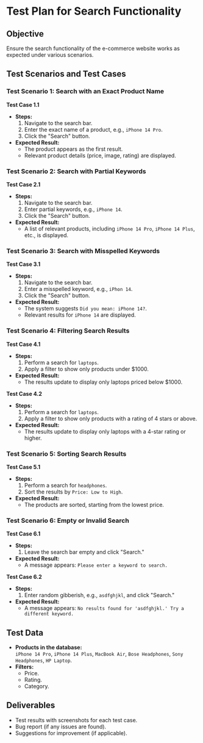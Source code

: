 # Test Plan for Search Functionality

## Objective

Ensure the search functionality of the e-commerce website works as expected under various scenarios.

## Test Scenarios and Test Cases

### Test Scenario 1: Search with an Exact Product Name

**Test Case 1.1**

- **Steps:**
  1. Navigate to the search bar.
  2. Enter the exact name of a product, e.g., `iPhone 14 Pro`.
  3. Click the "Search" button.
- **Expected Result:**
  - The product appears as the first result.
  - Relevant product details (price, image, rating) are displayed.

### Test Scenario 2: Search with Partial Keywords

**Test Case 2.1**

- **Steps:**
  1. Navigate to the search bar.
  2. Enter partial keywords, e.g., `iPhone 14`.
  3. Click the "Search" button.
- **Expected Result:**
  - A list of relevant products, including `iPhone 14 Pro`, `iPhone 14 Plus`, etc., is displayed.

### Test Scenario 3: Search with Misspelled Keywords

**Test Case 3.1**

- **Steps:**
  1. Navigate to the search bar.
  2. Enter a misspelled keyword, e.g., `iPhon 14`.
  3. Click the "Search" button.
- **Expected Result:**
  - The system suggests `Did you mean: iPhone 14?`.
  - Relevant results for `iPhone 14` are displayed.

### Test Scenario 4: Filtering Search Results

**Test Case 4.1**

- **Steps:**
  1. Perform a search for `laptops`.
  2. Apply a filter to show only products under $1000.
- **Expected Result:**
  - The results update to display only laptops priced below $1000.

**Test Case 4.2**

- **Steps:**
  1. Perform a search for `laptops`.
  2. Apply a filter to show only products with a rating of 4 stars or above.
- **Expected Result:**
  - The results update to display only laptops with a 4-star rating or higher.

### Test Scenario 5: Sorting Search Results

**Test Case 5.1**

- **Steps:**
  1. Perform a search for `headphones`.
  2. Sort the results by `Price: Low to High`.
- **Expected Result:**
  - The products are sorted, starting from the lowest price.

### Test Scenario 6: Empty or Invalid Search

**Test Case 6.1**

- **Steps:**
  1. Leave the search bar empty and click "Search."
- **Expected Result:**
  - A message appears: `Please enter a keyword to search.`

**Test Case 6.2**

- **Steps:**
  1. Enter random gibberish, e.g., `asdfghjkl`, and click "Search."
- **Expected Result:**
  - A message appears: `No results found for 'asdfghjkl.' Try a different keyword.`

## Test Data

- **Products in the database:**  
  `iPhone 14 Pro`, `iPhone 14 Plus`, `MacBook Air`, `Bose Headphones`, `Sony Headphones`, `HP Laptop`.
- **Filters:**
  - Price.
  - Rating.
  - Category.

## Deliverables

- Test results with screenshots for each test case.
- Bug report (if any issues are found).
- Suggestions for improvement (if applicable).
